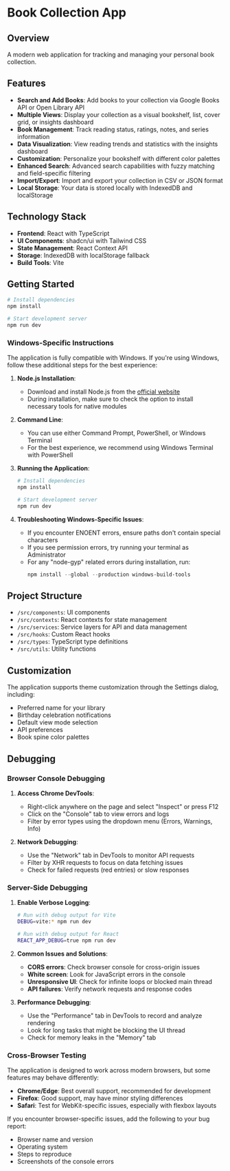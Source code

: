 # Book Collection App

## Overview

A modern web application for tracking and managing your personal book collection.

## Features

- **Search and Add Books**: Add books to your collection via Google Books API or Open Library API
- **Multiple Views**: Display your collection as a visual bookshelf, list, cover grid, or insights dashboard
- **Book Management**: Track reading status, ratings, notes, and series information
- **Data Visualization**: View reading trends and statistics with the insights dashboard
- **Customization**: Personalize your bookshelf with different color palettes
- **Enhanced Search**: Advanced search capabilities with fuzzy matching and field-specific filtering
- **Import/Export**: Import and export your collection in CSV or JSON format
- **Local Storage**: Your data is stored locally with IndexedDB and localStorage

## Technology Stack

- **Frontend**: React with TypeScript
- **UI Components**: shadcn/ui with Tailwind CSS
- **State Management**: React Context API
- **Storage**: IndexedDB with localStorage fallback
- **Build Tools**: Vite

## Getting Started

```sh
# Install dependencies
npm install

# Start development server
npm run dev
```

### Windows-Specific Instructions

The application is fully compatible with Windows. If you're using Windows, follow these additional steps for the best experience:

1. **Node.js Installation**:
   - Download and install Node.js from the [official website](https://nodejs.org/)
   - During installation, make sure to check the option to install necessary tools for native modules

2. **Command Line**:
   - You can use either Command Prompt, PowerShell, or Windows Terminal
   - For the best experience, we recommend using Windows Terminal with PowerShell

3. **Running the Application**:
   ```powershell
   # Install dependencies
   npm install

   # Start development server
   npm run dev
   ```

4. **Troubleshooting Windows-Specific Issues**:
   - If you encounter ENOENT errors, ensure paths don't contain special characters
   - If you see permission errors, try running your terminal as Administrator
   - For any "node-gyp" related errors during installation, run:
     ```powershell
     npm install --global --production windows-build-tools
     ```

## Project Structure

- `/src/components`: UI components
- `/src/contexts`: React contexts for state management
- `/src/services`: Service layers for API and data management
- `/src/hooks`: Custom React hooks
- `/src/types`: TypeScript type definitions
- `/src/utils`: Utility functions

## Customization

The application supports theme customization through the Settings dialog, including:
- Preferred name for your library
- Birthday celebration notifications
- Default view mode selection
- API preferences
- Book spine color palettes

## Debugging

### Browser Console Debugging

1. **Access Chrome DevTools**:
   - Right-click anywhere on the page and select "Inspect" or press F12
   - Click on the "Console" tab to view errors and logs
   - Filter by error types using the dropdown menu (Errors, Warnings, Info)

2. **Network Debugging**:
   - Use the "Network" tab in DevTools to monitor API requests
   - Filter by XHR requests to focus on data fetching issues
   - Check for failed requests (red entries) or slow responses

### Server-Side Debugging

1. **Enable Verbose Logging**:
   ```sh
   # Run with debug output for Vite
   DEBUG=vite:* npm run dev
   
   # Run with debug output for React
   REACT_APP_DEBUG=true npm run dev
   ```

2. **Common Issues and Solutions**:
   - **CORS errors**: Check browser console for cross-origin issues
   - **White screen**: Look for JavaScript errors in the console
   - **Unresponsive UI**: Check for infinite loops or blocked main thread
   - **API failures**: Verify network requests and response codes

3. **Performance Debugging**:
   - Use the "Performance" tab in DevTools to record and analyze rendering
   - Look for long tasks that might be blocking the UI thread
   - Check for memory leaks in the "Memory" tab

### Cross-Browser Testing

The application is designed to work across modern browsers, but some features may behave differently:

- **Chrome/Edge**: Best overall support, recommended for development
- **Firefox**: Good support, may have minor styling differences
- **Safari**: Test for WebKit-specific issues, especially with flexbox layouts

If you encounter browser-specific issues, add the following to your bug report:
- Browser name and version
- Operating system
- Steps to reproduce
- Screenshots of the console errors